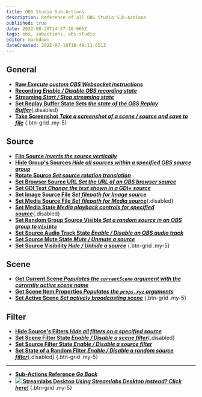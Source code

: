 ```yaml
---
title: OBS Studio Sub-Actions
description: Reference of all OBS Studio Sub-Actions
published: true
date: 2022-08-28T14:57:10.665Z
tags: obs, subactions, obs-studio
editor: markdown
dateCreated: 2022-07-10T18:49:11.651Z
---
```


## General
* [<i class="mdi mdi-code-braces text--obs"></i>**Raw *Execute custom OBS Websocket instructions***](/Sub-Actions/OBS/Raw)
* [<i class="mdi mdi-record-circle-outline text--obs"></i>**Recording *Enable / Disable OBS recording state***](/Sub-Actions/OBS/Recording)
* [<i class="mdi mdi-signal text--obs"></i>**Streaming *Start / Stop streaming state***](/Sub-Actions/OBS/Streaming)
* [<i class="mdi mdi-replay text--obs"></i>**Set Replay Buffer State *Sets the state of the OBS Replay Buffer***](/Sub-Actions/OBS/Replay-Buffer-State){.disabled}
* [<i class="mdi mdi-monitor-screenshot text--obs"></i>**Take Screenshot *Take a screenshot of a scene / source and save to file***](/Sub-Actions/OBS/Take-Screenshot)
{.btn-grid .my-5}

## Source
* [<i class="mdi mdi-flip-horizontal text--obs"></i>**Flip Source *Inverts the source vertically***](/Sub-Actions/OBS/Flip-Source)
* [<i class="mdi mdi-group text--obs"></i>**Hide Group's Sources *Hide all sources within a specified OBS source group***](/Sub-Actions/OBS/Hide-Group's-Sources)
* [<i class="mdi mdi-rotate-right text--obs"></i>**Rotate Source *Set source rotation translation***](/Sub-Actions/OBS/Rotate-Source)
* [<i class="mdi mdi-google-chrome text--obs"></i>**Set Browser Source URL *Set the URL of an OBS browser source***](/Sub-Actions/OBS/Set-Browser-Source-URL)
* [<i class="mdi mdi-format-text text--obs"></i>**Set GDI Text *Change the text shown in a GDI+ source***](/Sub-Actions/OBS/Set-GDI-Text)
* [<i class="mdi mdi-image text--obs"></i>**Set Image Source File *Set filepath for Image source***](/Sub-Actions/OBS/Set-Image-Source-File)
* [<i class="mdi mdi-camera-iris text--obs"></i>**Set Media Source File *Set filepath for Media source***](/Sub-Actions/OBS/Set-Media-Source-File){.disabled}
* [<i class="mdi mdi-camera-iris text--obs"></i>**Set Media State *Media playback controls for specified source***](/Sub-Actons/OBS/Set-Media-State){.disabled}
* [<i class="mdi mdi-group text--obs"></i>**Set Random Group Source Visible *Set a random source in an OBS group to `Visible`***](/Sub-Actions/OBS/Set-Random-Group-Source-Visible)
* [<i class="mdi mdi-speaker text--obs"></i>**Set Source Audio Track State *Enable / Disable an OBS audio track***](/Sub-Actions/OBS/Source-Audio-Track-State)
* [<i class="mdi mdi-speaker text--obs"></i>**Set Source Mute State *Mute / Unmute a source***](/Sub-Actions/OBS/Set-Source-Mute-State)
* [<i class="mdi mdi-border-none-variant text--obs"></i>**Set Source Visibility *Hide / Unhide a source***](/Sub-Actions/OBS/Set-Source-Visibility)
{.btn-grid .my-5}

## Scene
* [<i class="mdi mdi-scan-helper text--obs"></i>**Get Current Scene *Populates the `currentScene` argument with the currently active scene name***](/Sub-Actions/OBS/Get-Current-Scene)
* [<i class="mdi mdi-progress-download text--obs"></i>**Get Scene Item Properties *Populates the `props.xyz` arguments***](/Sub-Actions/OBS/Get-Scene-Item-Properties)
* [<i class="mdi mdi-select-drag text--obs"></i>**Set Active Scene *Set actively broadcasting scene***](/Sub-Actions/OBS/Set-Active-Scene)
{.btn-grid .my-5}

## Filter
* [<i class="mdi mdi-filter-variant-minus text--obs"></i>**Hide Source's Filters *Hide all filters on a specified source***](/Sub-Actions/OBS/Hide-Source-Filters)
* [<i class="mdi mdi-filter-variant-plus text--obs"></i>**Set Scene Filter State *Enable / Disable a scene filter***](/Sub-Actions/OBS/Scene-Filter-State){.disabled}
* [<i class="mdi mdi-filter-variant-plus text--obs"></i>**Set Source Filter State *Enable / Disable a source filter***](/Sub-Actions/OBS/Set-Source-Filter-State)
* [<i class="mdi mdi-filter-variant text--obs"></i>**Set State of a Random Filter *Enable / Disable a random source filter***](/Sub-Actions/OBS/Source-Random-Filter-State){.disabled}
{.btn-grid .my-5}

---

- [<i class="mdi mdi-chevron-left"></i>**Sub-Actions Reference *Go Back***](/en/Sub-Actions)
- [<img src="https://streamer.bot/img/integrations/streamlabs.png"/> **Streamlabs Desktop *Using Streamlabs Desktop instead? Click here!***](/en/Sub-Actions/Streamlabs-Desktop)
{.btn-grid .my-5}